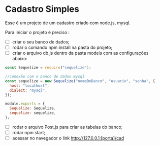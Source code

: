 # Cadastro Simples

Esse é um projeto de um cadastro criado com node.js, mysql.

Para iniciar o projeto é preciso :

- [ ] criar o seu banco de dados;
- [ ] rodar o comando npm install na pasta do projeto;
- [ ] criar o arquivo db.js dentro da pasta models com as configurações abaixo:

```javascript
const Sequelize = require("sequelize");

//conexão com o banco de dados mysql
const sequelize = new Sequelize("nomeDoBanco", "usuario", "senha", {
  host: "localhost",
  dialect: "mysql",
});

module.exports = {
  Sequelize: Sequelize,
  sequelize: sequelize,
};
```

- [ ] rodar o arquivo Post.js para criar as tabelas do banco;
- [ ] rodar npm start;
- [ ] acessar no navegador o link http://127.0.0.1:[porta]/cad
